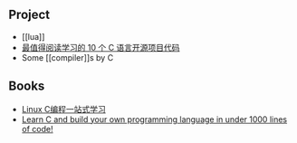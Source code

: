 ## Project
- [[lua]]
- [最值得阅读学习的 10 个 C 语言开源项目代码](http://blog.jobbole.com/79023/)
- Some [[compiler]]s by C 

## Books
- [Linux C编程一站式学习](https://github.com/learning-linux-c-cpp/akabook)
- [Learn C and build your own programming language in under 1000 lines of code!](https://github.com/orangeduck/BuildYourOwnLisp)
